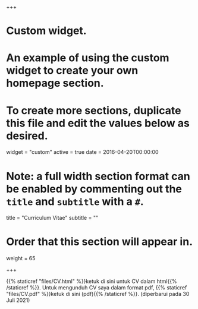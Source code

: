 +++
# Custom widget.
# An example of using the custom widget to create your own homepage section.
# To create more sections, duplicate this file and edit the values below as desired.
widget = "custom"
active = true
date = 2016-04-20T00:00:00

# Note: a full width section format can be enabled by commenting out the `title` and `subtitle` with a `#`.
title = "Curriculum Vitae"
subtitle = ""

# Order that this section will appear in.
weight = 65

+++

{{% staticref "files/CV.html" %}}ketuk di sini untuk CV dalam html{{% /staticref %}}. Untuk mengunduh CV saya dalam format pdf, {{% staticref "files/CV.pdf" %}}ketuk di sini (pdf){{% /staticref %}}. (diperbarui pada 30 Juli 2021)